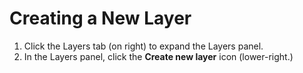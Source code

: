 # Creating a New Layer

1. Click the Layers tab \(on right\) to expand the Layers panel. 
2. In the Layers panel, click the **Create new layer** icon \(lower-right.\) 

